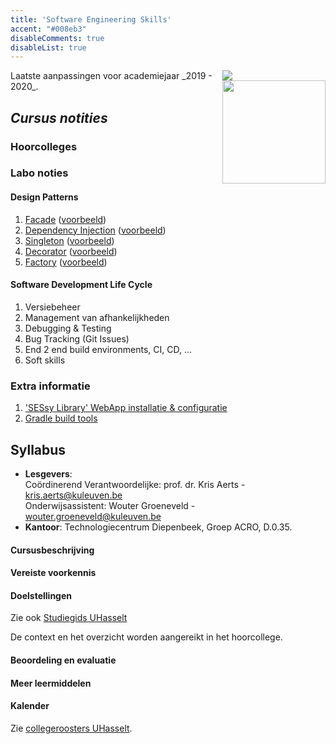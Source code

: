 ```yaml
---
title: 'Software Engineering Skills'
accent: "#008eb3"
disableComments: true
disableList: true
---
```


<span style="float: right;">
    <img src="/img/kul.svg" /><br/>
    <img src="/img/uhasselt.svg" style="width: 165px;"/>
</span>
Laatste aanpassingen voor academiejaar _2019 - 2020_.

## _Cursus notities_

### Hoorcolleges


### Labo noties

#### Design Patterns

1. [Facade](/teaching/ses/facade) ([voorbeeld](/teaching/ses/facade.zip))
2. [Dependency Injection](/teaching/ses/di) ([voorbeeld](/teaching/ses/di.zip))
3. [Singleton](/teaching/ses/singleton) ([voorbeeld](/teaching/ses/singleton.zip))
4. [Decorator](/teaching/ses/decorator) ([voorbeeld](/teaching/ses/decorator.zip))
5. [Factory](/teaching/ses/factory) ([voorbeeld](/teaching/ses/factory.zip))

#### Software Development Life Cycle

1. Versiebeheer
2. Management van afhankelijkheden
3. Debugging & Testing
4. Bug Tracking (Git Issues)
5. End 2 end build environments, CI, CD, ...
6. Soft skills

### Extra informatie

1. ['SESsy Library' WebApp installatie & configuratie](/teaching/ses/sessy)
2. [Gradle build tools](/teaching/ses/gradle)

## Syllabus

- **Lesgevers**:<br/>
Coördinerend Verantwoordelijke: prof. dr. Kris Aerts - <a href="mailto:kris.aerts@kuleuven.be">kris.aerts@kuleuven.be</a><br/>
Onderwijsassistent: Wouter Groeneveld - <a href="mailto:wouter.groeneveld@kuleuven.be">wouter.groeneveld@kuleuven.be</a>
- **Kantoor**: Technologiecentrum Diepenbeek, Groep ACRO, D.0.35. 

#### Cursusbeschrijving


#### Vereiste voorkennis


#### Doelstellingen

Zie ook [Studiegids UHasselt](https://www.uhasselt.be/studiegids)
    
De context en het overzicht worden aangereikt in het hoorcollege.

#### Beoordeling en evaluatie

#### Meer leermiddelen


#### Kalender

Zie [collegeroosters UHasselt](http://collegeroosters.uhasselt.be).
